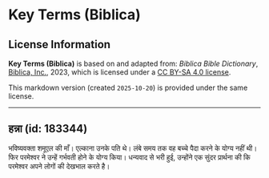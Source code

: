 # Key Terms (Biblica)

## License Information

**Key Terms (Biblica)** is based on and adapted from: _Biblica Bible Dictionary_, [Biblica, Inc.](https://www.biblica.com/), 2023, which is licensed under a [CC BY-SA 4.0 license](https://creativecommons.org/licenses/by-sa/4.0/legalcode.en).

This markdown version (created `2025-10-20`) is provided under the same license.



--------------------------------

## हन्ना (id: 183344)

भविष्यवक्ता शमूएल की माँ। एल्काना उनके पति थे। लंबे समय तक वह बच्चे पैदा करने के योग्य नहीं थी। फिर परमेश्वर ने उन्हें गर्भवती होने के योग्य किया। धन्यवाद से भरी हुई, उन्होंने एक सुंदर प्रार्थना की कि परमेश्वर अपने लोगों की देखभाल करते है।


